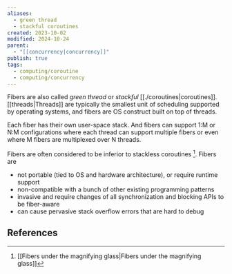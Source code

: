 ```yaml
---
aliases:
  - green thread
  - stackful coroutines
created: 2023-10-02
modified: 2024-10-24
parent:
  - "[[concurrency|concurrency]]"
publish: true
tags:
  - computing/coroutine
  - computing/concurrency
---
```

Fibers are also called *green thread* or *stackful* [[./coroutines|coroutines]]. [[threads|Threads]] are typically the smallest unit of scheduling supported by operating systems, and fibers are OS construct built on top of threads.

Each fiber has their own user-space stack. And fibers can support 1:M or N:M configurations where each thread can support multiple fibers or even where M fibers are multiplexed over N threads.

Fibers are often considered to be inferior to stackless coroutines [^1]. Fibers are
- not portable (tied to OS and hardware architecture), or require runtime support
- non-compatible with a bunch of other existing programming patterns
- invasive and require changes of all synchronization and blocking APIs to be fiber-aware
- can cause pervasive stack overflow errors that are hard to debug

## References
[^1]: [[Fibers under the magnifying glass|Fibers under the magnifying glass]]